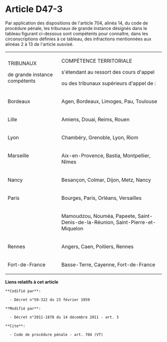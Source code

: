 # Article D47-3

Par application des dispositions de l'article 704, alinéa 14, du code de procédure pénale, les tribunaux de grande instance
désignés dans le tableau figurant ci-dessous sont compétents pour connaître, dans les circonscriptions définies à ce tableau,
des infractions mentionnées aux alinéas 2 à 13 de l'article susvisé. 

<table>
  <tbody>
    <tr>
      <td width="189">

TRIBUNAUX 

de grande instance compétents 

</td>
      <td width="416">

COMPÉTENCE TERRITORIALE 

s'étendant au ressort des cours d'appel 

ou des tribunaux supérieurs d'appel de : 

</td>
    </tr>
    <tr>
      <td width="189" valign="top">

Bordeaux 

</td>
      <td width="416" valign="top">

Agen, Bordeaux, Limoges, Pau, Toulouse 

</td>
    </tr>
    <tr>
      <td valign="top" width="189">

Lille 

</td>
      <td width="416" valign="top">

Amiens, Douai, Reims, Rouen 

</td>
    </tr>
    <tr>
      <td valign="top" width="189">

Lyon 

</td>
      <td width="416" valign="top">

Chambéry, Grenoble, Lyon, Riom 

</td>
    </tr>
    <tr>
      <td width="189" valign="top">

Marseille 

</td>
      <td valign="top" width="416">

Aix-en-Provence, Bastia, Montpellier, Nîmes 

</td>
    </tr>
    <tr>
      <td valign="top" width="189">

Nancy 

</td>
      <td valign="top" width="416">

Besançon, Colmar, Dijon, Metz, Nancy 

</td>
    </tr>
    <tr>
      <td valign="top" width="189">

Paris 

</td>
      <td width="416" valign="top">

Bourges, Paris, Orléans, Versailles 

</td>
    </tr>
    <tr>
      <td width="189" valign="top">
      </td><td width="416" valign="top">

Mamoudzou, Nouméa, Papeete, Saint-Denis-de-la-Réunion, Saint-Pierre-et-Miquelon 

</td>
    </tr>
    <tr>
      <td valign="top" width="189">

Rennes 

</td>
      <td width="416" valign="top">

Angers, Caen, Poitiers, Rennes 

</td>
    </tr>
    <tr>
      <td valign="top" width="189">

Fort-de-France 

</td>
      <td width="416" valign="top">

Basse-Terre, Cayenne, Fort-de-France

</td>
    </tr>
  </tbody>
</table>

**Liens relatifs à cet article**

	**Codifié par**:

	  - Décret n°59-322 du 23 février 1959

	**Modifié par**:

	  - Décret n°2011-1878 du 14 décembre 2011 - art. 3

	**Cite**:

	  - Code de procédure pénale - art. 704 (VT)
